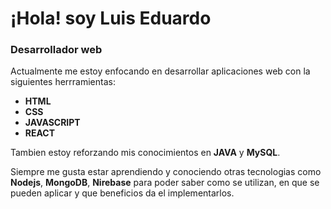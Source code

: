 # ¡Hola! soy Luis Eduardo
### Desarrollador web
Actualmente me estoy enfocando en desarrollar aplicaciones web con la siguientes herrramientas:
- **HTML**
- **CSS**
- **JAVASCRIPT**
- **REACT**

Tambien estoy reforzando mis conocimientos en **JAVA** y **MySQL**.

Siempre me gusta estar aprendiendo y conociendo otras tecnologias como **Nodejs**, **MongoDB**, **Nirebase** para poder saber como se utilizan, en que se pueden aplicar y que beneficios da el implementarlos.
